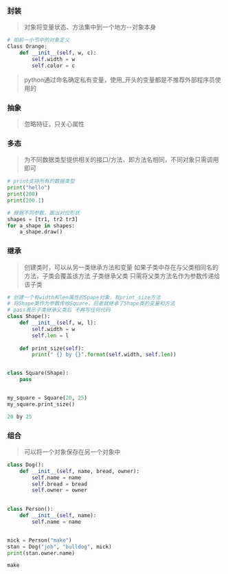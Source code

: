 ### 封装
> 对象将变量状态、方法集中到一个地方--对象本身

```python
# 如前一小节中的对象定义
Class Orange;
    def __init__(self, w, c):
        self.width = w
        self.color = c
```

> python通过命名确定私有变量，使用_开头的变量都是不推荐外部程序员使用的

### 抽象
> 忽略特征，只关心属性

### 多态
> 为不同数据类型提供相关的接口/方法，即方法名相同，不同对象只需调用即可

```python
# print支持所有的数据类型
print("hello")
print(200)
print(200.1)
```
```python
# 根据不同参数，画出对应形状
shapes = [tr1, tr2 tr3]
for a_shape in shapes:
    a_shape.draw()
```

### 继承
> 创建类时，可以从另一类继承方法和变量
> 如果子类中存在与父类相同名的方法，子类会覆盖该方法
> 子类继承父类 只需将父类方法名作为参数传递给该子类

```python
# 创建一个有width和len属性的Spape对象，有print_size方法
# 将Shape类作为参数传给Square，后者就继承了Shape类的变量和方法
# pass表示子类继承父类后 不再写任何代码
class Shape():
    def __init__(self, w, l):
        self.width = w
        self.len = l
    
    def print_size(self):
        print(" {} by {}".format(self.width, self.len))


class Square(Shape):
    pass


my_square = Square(20, 25)
my_square.print_size()

20 by 25
```

### 组合
> 可以将一个对象保存在另一个对象中

```python
class Dog():
    def __init__(self, name, bread, owner):
        self.name = name
        self.bread = bread
        self.owner = owner
    

class Person():
    def __init__(self, name):
        self.name = name


mick = Person("make")
stan = Dog("job", "bulldog", mick)
print(stan.owner.name)

make
```